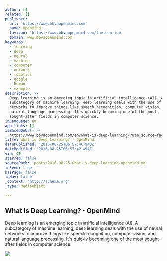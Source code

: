 ```yaml
---
author: []
related: []
publisher:
  url: 'https://www.bbvaopenmind.com'
  name: OpenMind
  favicon: 'https://www.bbvaopenmind.com/favicon.ico'
  domain: www.bbvaopenmind.com
keywords:
  - learning
  - deep
  - neural
  - machine
  - computer
  - network
  - robotics
  - google
  - human
  - example
description: >-
  Deep learning is an emerging topic in artificial intelligence (AI). A
  subcategory of machine learning, deep learning deals with the use of neural
  networks to improve things like speech recognition, computer vision, and
  natural language processing. It's quickly becoming one of the most
  sought-after fields in computer science.
inLanguage: en
app_links: []
isBasedOnUrl: >-
  https://www.bbvaopenmind.com/en/what-is-deep-learning/?utm_source=facebook&utm_medium=techreview&utm_campaign=MITcompany&utm_content=DeepLearning
title: What is Deep Learning? - OpenMind
datePublished: '2016-08-25T06:57:46.943Z'
dateModified: '2016-08-25T06:57:42.894Z'
via: {}
starred: false
sourcePath: _posts/2016-08-25-what-is-deep-learning-openmind.md
inFeed: true
hasPage: false
inNav: false
_context: 'http://schema.org'
_type: MediaObject

---
```

<article style=""><h1>What is Deep Learning? - OpenMind</h1><p>Deep learning is an emerging topic in artificial intelligence (AI). A subcategory of machine learning, deep learning deals with the use of neural networks to improve things like speech recognition, computer vision, and natural language processing. It's quickly becoming one of the most sought-after fields in computer science.</p><img src="https://www.bbvaopenmind.com/wp-content/uploads/2016/06/bbva-openmind-ahmed-banafa-deep-learning.jpg" /></article>